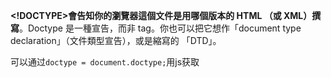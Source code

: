 <!--
 * @Author: your name
 * @Date: 2020-03-18 20:23:42
 * @LastEditTime: 2020-03-18 20:42:46
 * @LastEditors: Please set LastEditors
 * @Description: In User Settings Edit
 * @FilePath: \RW 笔记\html\doctype标签\doctype标签.md
 -->
**<!DOCTYPE>會告知你的瀏覽器這個文件是用哪個版本的 HTML （或 XML）撰寫**。Doctype 是一種宣告，而非 tag。你也可以把它想作「document type declaration」（文件類型宣告），或是縮寫的 「DTD」。


可以通过`doctype = document.doctype;`用js获取